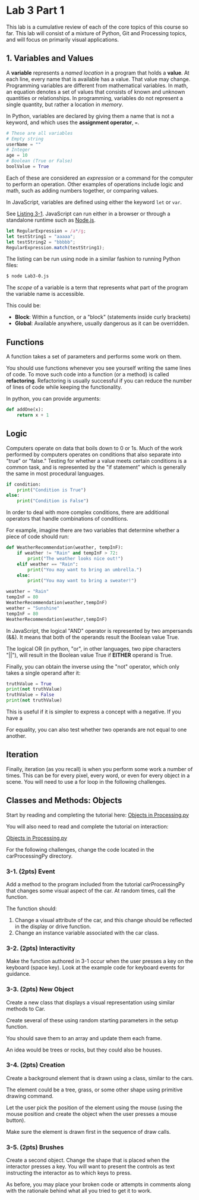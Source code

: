 # Lab 3 Part 1

This lab is a cumulative review of each of the core topics of this course so far. This lab will consist of a mixture of Python, Git and Processing topics, and will focus on primarily visual applications.

## 1. Variables and Values
A **variable** represents a *named location* in a program that holds a **value**. At each line, every name that is available has a value. That value may change. Programming variables are different from mathematical variables. In math, an equation denotes a set of values that consists of known and unknown quantities or relationships. In programming, variables do not represent a single quantity, but rather a location in *memory*.

In Python, variables are declared by giving them a name that is not a keyword, and which uses the **assignment operator**, ```=```.

``` python
# These are all variables
# Empty string
userName = ""
# Integer
age = 10
# Boolean (True or False)
boolValue = True
```

Each of these are considered an *expression* or a command for the computer to perform an operation. Other examples of operations include logic and math, such as adding numbers together, or comparing values. 

In JavaScript, variables are defined using either the keyword `let` or `var`. 

See [Listing 3-1](./Lab3-0.js). JavaScript can run either in a browser or through a standalone runtime such as [Node.js](https://nodejs.org/en/). 

```JavaScript
let RegularExpression = /a*/g;
let testString1 = "aaaaa";
let testString2 = "bbbbb";
RegularExpression.match(testString1);
```

The listing can be run using node in a similar fashion to running Python files:

```bash
$ node Lab3-0.js
```

The *scope* of a variable is a term that represents what part of the program the variable name is accessible. 

This could be:
* **Block**: Within a function, or a "block" (statements inside curly brackets)  
* **Global**: Available anywhere, usually dangerous as it can be overridden.

## Functions

A function takes a set of parameters and performs some work on them. 

You should use functions whenever you see yourself writing the same lines of code. To move such code into a function (or a method) is called **refactoring**. Refactoring is usually successful if you can reduce the number of lines of code while keeping the functionality. 

In python, you can provide arguments:

```python
def addOne(x):
    return x + 1
```

## Logic

Computers operate on data that boils down to 0 or 1s. Much of the work performed by computers operates on conditions that also separate into "true" or "false." Testing for whether a value meets certain conditions is a common task, and is represented by the "if statement" which is generally the same in most procedural languages.

``` Python
if condition:
    print("Condition is True")
else:
    print("Condition is False")
```

In order to deal with more complex conditions, there are additional operators that handle combinations of conditions.

For example, imagine there are two variables that determine whether a piece of code should run:

```python
def WeatherRecommendation(weather, tempInF):
    if weather != "Rain" and tempInF > 72:
        print("The weather looks nice out!")
    elif weather == "Rain":
        print("You may want to bring an umbrella.")
    else:
        print("You may want to bring a sweater!")

weather = "Rain"
tempInF = 80
WeatherRecommendation(weather,tempInF)
weather = "Sunshine"
tempInF = 80
WeatherRecommendation(weather,tempInF)
```

In JavaScript, the logical "AND" operator is represented by two ampersands (&&). It means that both of the operands result the Boolean value True.

The logical OR (in python, "or", in other languages, two pipe characters "||"), will result in the Boolean value True if **EITHER** operand is True.

Finally, you can obtain the inverse using the "not" operator, which only takes a single operand after it:

```python
truthValue = True
print(not truthValue)
truthValue = False
print(not truthValue)
```

This is useful if it is simpler to express a concept with a negative. If you have a 

For equality, you can also test whether two operands are not equal to one another. 

## Iteration

Finally, iteration (as you recall) is when you perform some work a number of times. This can be for every pixel, every word, or even for every object in a scene. You will need to use a for loop in the following challenges.

## Classes and Methods: Objects

Start by reading and completing the tutorial here:
[Objects in Processing.py](https://py.processing.org/tutorials/objects/)

You will also need to read and complete the tutorial on interaction:

[Objects in Processing.py](https://py.processing.org/tutorials/interactivity/)

For the following challenges, change the code located in the carProcessingPy directory.

### **3-1.** (2pts) Event
Add a method to the program included from the tutorial carProcessingPy that changes some visual aspect of the car. At random times, call the function. 

The function should:
1. Change a visual attribute of the car, and this change should be reflected in the display or drive function.
2. Change an instance variable associated with the car class.

### **3-2.** (2pts) Interactivity
Make the function authored in 3-1 occur when the user presses a key on the keyboard (space key). Look at the example code for keyboard events for guidance.

### **3-3.** (2pts) New Object
Create a new class that displays a visual representation using similar methods to Car. 

Create several of these using random starting parameters in the setup function. 

You should save them to an array and update them each frame. 

An idea would be trees or rocks, but they could also be houses.

### **3-4.** (2pts) Creation

Create a background element that is drawn using a class, similar to the cars. 

The element could be a tree, grass, or some other shape using primitive drawing command. 

Let the user pick the position of the element using the mouse (using the mouse position and create the object when the user presses a mouse button). 

Make sure the element is drawn first in the sequence of draw calls. 

### **3-5.** (2pts) Brushes

Create a second object. Change the shape that is placed when the interactor presses a key. You will want to present the controls as text instructing the interactor as to which keys to press.

As before, you may place your broken code or attempts in comments along with the rationale behind what all you tried to get it to work. 